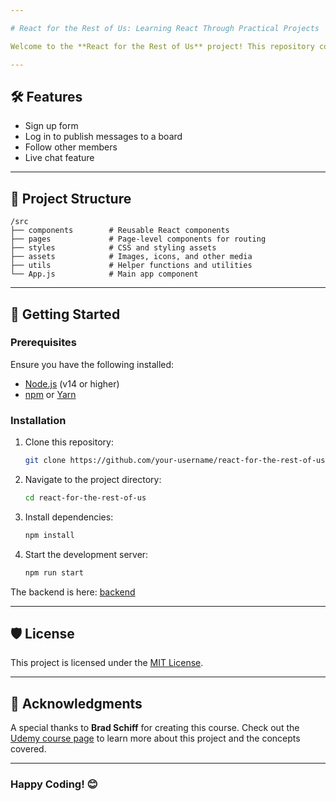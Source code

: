```yaml
---

# React for the Rest of Us: Learning React Through Practical Projects

Welcome to the **React for the Rest of Us** project! This repository contains code and resources for the course available on [Udemy](https://www.udemy.com/course/react-for-the-rest-of-us/). The course is designed to help you build modern React applications while learning the fundamentals of React in a hands-on, project-based manner.

---
```


## 🛠️ Features
- Sign up form
- Log in to publish messages to a board
- Follow other members
- Live chat feature

---

## 📁 Project Structure
```
/src
├── components        # Reusable React components
├── pages             # Page-level components for routing
├── styles            # CSS and styling assets
├── assets            # Images, icons, and other media
├── utils             # Helper functions and utilities
└── App.js            # Main app component
```

---

## 🚀 Getting Started

### Prerequisites
Ensure you have the following installed:
- [Node.js](https://nodejs.org/) (v14 or higher)
- [npm](https://www.npmjs.com/) or [Yarn](https://yarnpkg.com/)

### Installation
1. Clone this repository:
   ```bash
   git clone https://github.com/your-username/react-for-the-rest-of-us.git
   ```
2. Navigate to the project directory:
   ```bash
   cd react-for-the-rest-of-us
   ```
3. Install dependencies:
   ```bash
   npm install
   ```
4. Start the development server:
   ```bash
   npm run start
   ```

The backend is here: [backend](https://github.com/fukkusu/reactapp)

---

## 🛡️ License
This project is licensed under the [MIT License](LICENSE).  

---

## 🌟 Acknowledgments
A special thanks to **Brad Schiff** for creating this course. Check out the [Udemy course page](https://www.udemy.com/course/react-for-the-rest-of-us/) to learn more about this project and the concepts covered.

---

### Happy Coding! 😊

